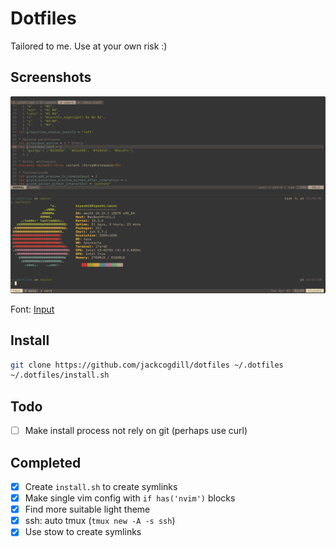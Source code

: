 # Dotfiles

Tailored to me. Use at your own risk :)

## Screenshots

![2020-04-09](https://github.com/jackcogdill/dotfiles/blob/master/screenshots/2020-04-09.png)

Font: [Input](https://input.fontbureau.com/info/)

## Install

```bash
git clone https://github.com/jackcogdill/dotfiles ~/.dotfiles
~/.dotfiles/install.sh
```

## Todo

- [ ] Make install process not rely on git (perhaps use curl)

## Completed

- [x] Create `install.sh` to create symlinks
- [x] Make single vim config with `if has('nvim')` blocks
- [x] Find more suitable light theme
- [x] ssh: auto tmux (`tmux new -A -s ssh`)
- [x] Use stow to create symlinks
